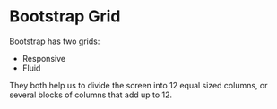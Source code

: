 # Bootstrap Grid

Bootstrap has two grids:


* Responsive
* Fluid


They both help us to divide the screen into 12 equal sized columns, or several blocks of columns that add up to 12.

